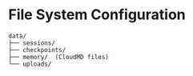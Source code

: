 # File System Configuration

```
data/
├── sessions/
├── checkpoints/
├── memory/  (CloudMD files)
└── uploads/
```
